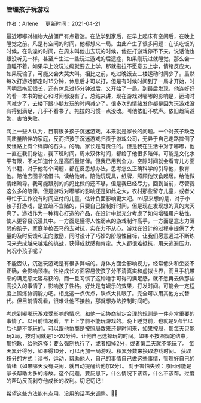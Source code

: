 ### 管理孩子玩游戏

<div class="users">作者：Arlene  &nbsp;&nbsp;&nbsp;   更新时间：2021-04-21</div>

最近嘟嘟对植物大战僵尸有点着迷。在放学到家后，在早上起床有空闲后，在晚上睡觉之前。凡是有空闲的时间，他都想来一局。由此产生了很多问题：在该吃饭的时候，在洗澡的时间，在周末叫他出去玩的时候，他在打游戏停不下来。说话他也跟没听见一样。甚至产生过一些玩过游戏的后遗症，如果刚玩过就睡觉，那么会一直睡不着。如果早上没玩过瘾就要去上学，那就拖拉不愿意去上学，情绪反应大。如果玩输了，可能又会大哭大叫。相比之前，吃过晚饭去二楼运动时间少了。虽然每次打游戏都定时15分钟，休息后才可以打，但是有时候时间到了一局才开始，时间明显拖延很长，还有休息过15分钟过后，又开始了一局。到最后发现，他连好好的看一本书的耐心和时间都没有了。总结来讲，现在游戏对嘟嘟的影响是，运动时间减少了，去楼下跟小朋友玩的时间减少了，很多次的情绪发作都是因为玩游戏没有得到满足，几乎不看书了。拖拉的习惯一点没改。叫他依旧不吭声。依旧趋简避繁，害怕失败。


网上一些人认为，目前很多孩子沉迷游戏，本来就是家长的问题。一个对孩子缺乏高质量陪伴的家庭，反而把孩子沉迷游戏归责于游戏公司，无异于自己走路摔倒了反怪路上有个绊脚的石头。的确，家长是有责任的。但是我在生活中对于嘟嘟，他一直在我们身边，我下班时间，周末双休时间，都给了他很多陪伴。可能是文化水平有限，不太知道什么是高质量陪伴。但我已用到全力，空隙时间就会看育儿方面的书籍，对于他每个问题，都在反思想办法，思考怎么正确科学的引导他，教育他。陪他去图书馆借书，读给他听。陪他玩玩具，纸牌，照顾他饮食起居。给他做情绪疏导。我可能跟别的妈妈比做的还不够，但是我已经尽力。回到当前，尽管我这么多的陪伴，但是游戏对嘟嘟的影响还是如此之大，农村那些留守儿童，或者父母忙于工作没有时间应付的儿童，估计负面影响更大吧。ml原来想的是，对于小孩子打游戏，是宜疏不宜赌的，只要自己控制好时间，但是现在发现想的真的太天真了。游戏作为一种精心打造的产品，在设计中就充分考虑了如何增强用户粘性，使人更容易沉浸其中。一方面是懂得人性弱点的游戏制作高手，一方面是意志力薄弱的孩子，家庭单枪匹马的去对抗，实在力不从心。游戏在设计的过程中提供了大量的及时反馈和正向激励，同时设计了巧妙的阶段性目标，让我们愿意通过不断练习来完成越来越难的挑战，获得成就感和肯定。大人都很难抵抗，用来逃避压力，何况小孩子呢？

不能否认，沉迷玩游戏是有很多弊端的。身体方面会影响视力，经常低头和坐姿不正确，会影响颈椎。性格成长方面容易使孩子分不清真实和虚拟世界，而且手机带来的满足感太容易获的，而一旦习惯了这种唾手可得的满足感，就不愿再去做那些高投入的事情了，影响孩子性格。好处是有娱乐的效果，打发时间。可能会一定程度上锻炼协调能力吧。相比这一点优点，缺点太扎眼了。完全可以用其他方式替代。但目前情况看，很难让他不接触，那就想办法控制时间吧。

考虑到嘟嘟玩游戏受影响的情况，和他一起协商制定合理的规则是一件非常重要的事情了。以目前情况看，早上上学前不能玩游戏的。晚上睡觉前，也就是9点半以后也是不能玩的。可以跟他协商是按照局数来还是时间来，如果按局，那每天只能玩2局，按时间就是15-20分钟。让他自己选择玩的时间。如果不按照规定结束，那抱歉，给他选择：要么强制执行了，或者扣掉2分，或者第二天就不能玩了。
每天累计得分，如果得10分，可以再加一局游戏。积累分数来换取游戏时间。
获取积分的方式：读书，运动，帮助他人，自己的事情自己做这些事情，管理好自己的情绪（如果哪天没有哭闹，就自动提醒给他加2分）。
对于害怕失败：原因可能是家长帮助太多的缘故。这个问题，要反思下，什么情况下该帮，什么不该帮。过度的帮助反而剥夺他成长的权利。切记切记！

希望这些方法能有点用，没用的话再来调整。:woman_shrugging:

<div class="mt20">
<commetPart/>
</div>